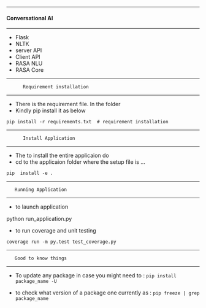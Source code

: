 
---------------------------
#### Conversational AI
---------------------------

* Flask
* NLTK
* server API
* Client API
* RASA NLU
* RASA Core 

-------------------------------------

          Requirement installation
------------------------------------

* There is the requirement file. In the folder
* Kindly pip install it as below

`pip install -r requirements.txt  # requirement installation`


-------------------------------------

          Install Application
-------------------------------------
* The to install the entire applicaion do 
* cd to the applicaion folder where the setup file is ...

`pip  install -e .`

-------------------------------------

       Running Application
-------------------------------------

*  to launch application

python run_application.py

* to run coverage and unit testing

`coverage run -m py.test test_coverage.py `




-------------------------------------

       Good to know things 
-------------------------------------

*  To update any package in case you might need to :
`
pip install package_name -U
`


*  to check what version of a package one currently as : 
`pip freeze | grep package_name`
